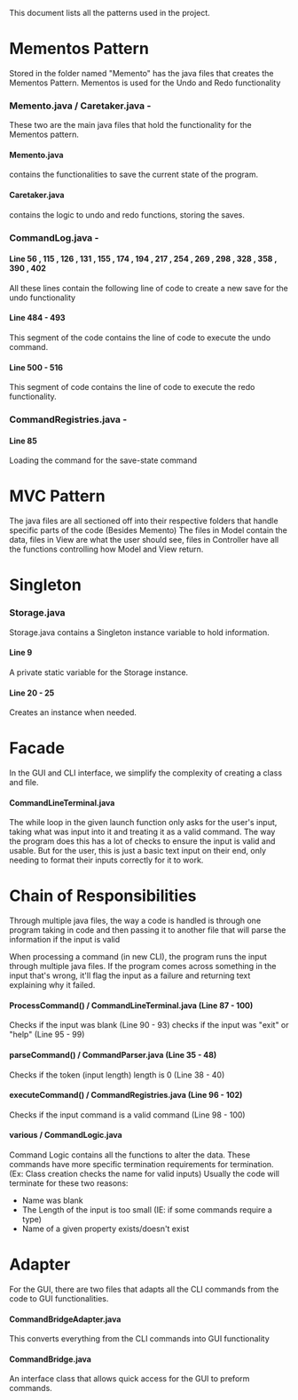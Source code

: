 This document lists all the patterns used in the project.

# Mementos Pattern
Stored in the folder named "Memento" has the java files that creates the Mementos Pattern.
Mementos is used for the Undo and Redo functionality

### Memento.java / Caretaker.java -
These two are the main java files that hold the functionality for the Mementos pattern.
#### Memento.java 
contains the functionalities to save the current state of the program.
#### Caretaker.java 
contains the logic to undo and redo functions, storing the saves.

### CommandLog.java -
#### Line 56 , 115 , 126 , 131 , 155 , 174 , 194 , 217 , 254 , 269 , 298 , 328 , 358 , 390 , 402
All these lines contain the following line of code to create a new save for the undo functionality
#### Line 484 - 493
This segment of the code contains the line of code to execute the undo command.
#### Line 500 - 516
This segment of code contains the line of code to execute the redo functionality.

### CommandRegistries.java -
#### Line 85
Loading the command for the save-state command

# MVC Pattern
The java files are all sectioned off into their respective folders that handle specific parts of the code (Besides Memento)
The files in Model contain the data, files in View are what the user should see, files in Controller have all the functions
controlling how Model and View return.

# Singleton
### Storage.java
Storage.java contains a Singleton instance variable to hold information.
#### Line 9
A private static variable for the Storage instance.

#### Line 20 - 25
Creates an instance when needed.

# Facade
In the GUI and CLI interface, we simplify the complexity of creating a class and file.
#### CommandLineTerminal.java
The while loop in the given launch function only asks for the user's input, taking what was input into
it and treating it as a valid command. The way the program does this has a lot of checks to ensure the input
is valid and usable. But for the user, this is just a basic text input on their end, only needing to 
format their inputs correctly for it to work.

# Chain of Responsibilities
Through multiple java files, the way a code is handled is through one program taking
in code and then passing it to another file that will parse the information if the input is valid

When processing a command (in new CLI), the program runs the input through multiple java files.
If the program comes across something in the input that's wrong, it'll flag the input as a failure 
and returning text explaining why it failed.

#### ProcessCommand() / CommandLineTerminal.java  (Line 87 - 100)
Checks if the input was blank (Line 90 - 93)
checks if the input was "exit" or "help" (Line 95 - 99)

#### parseCommand() / CommandParser.java (Line 35 - 48)
Checks if the token (input length) length is 0 (Line 38 - 40)

#### executeCommand() / CommandRegistries.java (Line 96 - 102)
Checks if the input command is a valid command (Line 98 - 100)

#### various / CommandLogic.java
Command Logic contains all the functions to alter the data.
These commands have more specific termination requirements for termination.
(Ex: Class creation checks the name for valid inputs)
Usually the code will terminate for these two reasons:
* Name was blank
* The Length of the input is too small (IE: if some commands require a type)
* Name of a given property exists/doesn't exist

# Adapter
For the GUI, there are two files that adapts all the CLI commands from the code to GUI functionalities.
#### CommandBridgeAdapter.java
This converts everything from the CLI commands into GUI functionality

#### CommandBridge.java
An interface class that allows quick access for the GUI to preform commands.